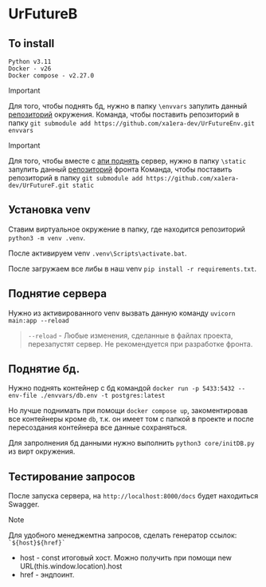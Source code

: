 # UrFutureB

## To install
```
Python v3.11
Docker - v26
Docker compose - v2.27.0
```

> [!IMPORTANT]
> Для того, чтобы поднять бд, нужно в папку `\envvars` запулить данный [репозиторий](https://github.com/xa1era-dev/UrFutureEnv.git) окружения.
> Команда, чтобы поставить репозиторий в папку `git submodule add https://github.com/xa1era-dev/UrFutureEnv.git envvars`

> [!IMPORTANT]
> Для того, чтобы вместе с [апи поднять](#%D0%BF%D0%BE%D0%B4%D0%BD%D1%8F%D1%82%D0%B8%D0%B5-%D1%81%D0%B5%D1%80%D0%B2%D0%B5%D1%80%D0%B0) сервер, нужно в папку `\static` запулить данный [репозиторий](https://github.com/xa1era-dev/UrFutureF) фронта
> Команда, чтобы поставить репозиторий в папку `git submodule add https://github.com/xa1era-dev/UrFutureF.git static`

## Установка venv
  Ставим виртуальное окружение в папку, где находится репозиторий `python3 -m venv .venv`.
  
  После активируем venv `.venv\Scripts\activate.bat`.
  
  После загружаем все либы в наш venv `pip install -r requirements.txt`.


## Поднятие сервера
  Нужно из активированного venv вызвать данную команду `uvicorn main:app --reload`

  > `--reload` - Любые изменения, сделанные в файлах проекта, перезапустят сервер. Не рекомендуется при разработке фронта.

## Поднятие бд.
  Нужно поднять контейнер с бд командой ```docker run -p 5433:5432 --env-file ./envvars/db.env -t postgres:latest```

  Но лучше поднимать при помощи ```docker compose up```, закоментировав все контейнеры кроме ```db```, т.к. он имеет том с папкой в проекте и после пересоздания контейнера все данные сохраняться.
  
  Для запролнения бд данными нужно выполнить ```python3 core/initDB.py``` из вирт окружения.

## Тестирование запросов
  После запуска сервера, на `http://localhost:8000/docs` будет находиться Swagger.



> [!NOTE]
> Для удобного менеджемтна запросов, сделать генератор ссылок:
> ``` `${host}${href}` ``` 
> - host - const итоговый хост. Можно получить при помощи new URL(this.window.location).host
> - href - эндпоинт.
